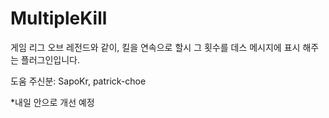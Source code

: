 # MultipleKill

게임 리그 오브 레전드와 같이, 
킬을 연속으로 할시 그 횟수를 데스 메시지에 표시 해주는 플러그인입니다.

도움 주신분: SapoKr, patrick-choe

*내일 안으로 개선 예정


